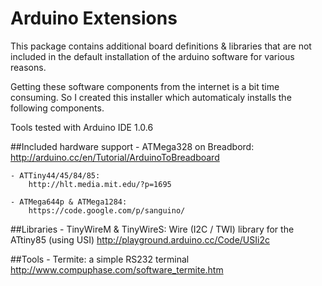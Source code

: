 # Arduino Extensions

This package contains additional board definitions & libraries that are not
included in the default installation of the arduino software for various reasons.

Getting these software components from the internet is a bit time consuming.
So I created this installer which automaticaly installs the following components.

Tools tested with Arduino IDE 1.0.6

##Included hardware support
	- ATMega328 on Breadbord:
		http://arduino.cc/en/Tutorial/ArduinoToBreadboard
 
	- ATTiny44/45/84/85:
		http://hlt.media.mit.edu/?p=1695
 
	- ATMega644p & ATMega1284:
		https://code.google.com/p/sanguino/

##Libraries
	- TinyWireM & TinyWireS: Wire (I2C / TWI) library for the ATtiny85 (using USI)
		http://playground.arduino.cc/Code/USIi2c
		
##Tools
	- Termite: a simple RS232 terminal
		http://www.compuphase.com/software_termite.htm